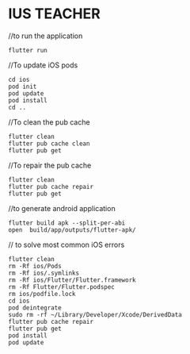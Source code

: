 # IUS TEACHER

//to run the application
```shell
flutter run
```

//To update iOS pods
```shell
cd ios
pod init
pod update
pod install
cd ..
```

//To clean the pub cache
```shell
flutter clean
flutter pub cache clean
flutter pub get
```

//To repair the pub cache
```shell
flutter clean
flutter pub cache repair
flutter pub get
```

//to generate android application
```shell
flutter build apk --split-per-abi
open  build/app/outputs/flutter-apk/
```

// to solve most common iOS errors
```shell
flutter clean
rm -Rf ios/Pods
rm -Rf ios/.symlinks
rm -Rf ios/Flutter/Flutter.framework
rm -Rf Flutter/Flutter.podspec
rm ios/podfile.lock
cd ios 
pod deintegrate
sudo rm -rf ~/Library/Developer/Xcode/DerivedData
flutter pub cache repair
flutter pub get 
pod install 
pod update 
```
